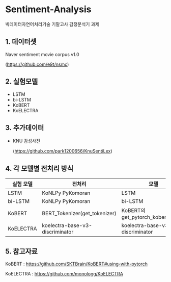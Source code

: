 # Sentiment-Analysis

빅데이터자연어처리기술
기말고사 감정분석기 과제

## 1.   데이터셋

 Naver sentiment movie corpus v1.0

  (https://github.com/e9t/nsmc)
 

## 2.   실험모델

*   LSTM
*   bi-LSTM
*   KoBERT
*   KoELECTRA

## 3.   추가데이터
*   KNU 감성사전

    (https://github.com/park1200656/KnuSentiLex)


## 4. 각 모델별 전처리 방식

실험 모델|전처리|모델|
|------|---|---|
|LSTM|KoNLPy PyKomoran|LSTM|
|bi-LSTM|KoNLPy PyKomoran|bi-LSTM|
|KoBERT|BERT_Tokenizer(get_tokenizer) |KoBERT의 get_pytorch_kobert_model|
|KoELECTRA|koelectra-base-v3-discriminator|koelectra-base-v3-discriminator|

## 5. 참고자료

KoBERT : 
https://github.com/SKTBrain/KoBERT#using-with-pytorch

KoELECTRA :
https://github.com/monologg/KoELECTRA
